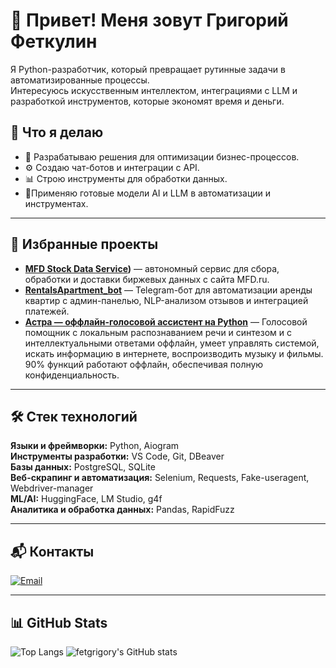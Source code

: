 # 👋 Привет! Меня зовут Григорий Феткулин

Я Python-разработчик, который превращает рутинные задачи в автоматизированные процессы.  
Интересуюсь искусственным интеллектом, интеграциями с LLM и разработкой инструментов, которые экономят время и деньги.

## 🚀 Что я делаю
- 🧠 Разрабатываю решения для оптимизации бизнес-процессов.  
- ⚙️ Создаю чат-ботов и интеграции с API.  
- 📊 Строю инструменты для обработки данных.  
- 🤖Применяю готовые модели AI и LLM в автоматизации и инструментах.
---

## 📂 Избранные проекты
-  **[MFD Stock Data Service](https://github.com/fetgrigory/MFD-Stock-Data-Service))** —  автономный сервис для сбора, обработки и доставки биржевых данных с сайта MFD.ru.
-  **[RentalsApartment_bot](https://github.com/fetgrigory/RentalsApartment_bot)** — Telegram-бот для автоматизации аренды квартир с админ-панелью, NLP-анализом отзывов и интеграцией платежей.
-  **[Астра — оффлайн-голосовой ассистент на Python](https://github.com/fetgrigory/Voice_Assistant)** — Голосовой помощник с локальным распознаванием речи и синтезом и с интеллектуальными ответами оффлайн, умеет управлять системой, искать информацию в интернете, воспроизводить музыку и фильмы. 90% функций работают оффлайн, обеспечивая полную конфиденциальность.


---

## 🛠️ Стек технологий
**Языки и фреймворки:** Python, Aiogram  
**Инструменты разработки:** VS Code, Git, DBeaver  
**Базы данных:** PostgreSQL, SQLite  
**Веб-скрапинг и автоматизация:** Selenium, Requests, Fake-useragent, Webdriver-manager  
**ML/AI:** HuggingFace, LM Studio, g4f  
**Аналитика и обработка данных:** Pandas, RapidFuzz  

---

## 📬 Контакты
[![Email](https://img.shields.io/badge/Email-Fetkulin.G.R%40yandex.ru-blue)](mailto:Fetkulin.G.R@yandex.ru)

---

## 📊 GitHub Stats
![Top Langs](https://github-readme-stats.vercel.app/api/top-langs/?username=fetgrigory&layout=compact)
![fetgrigory's GitHub stats](https://github-readme-stats.vercel.app/api?username=fetgrigory&show_icons=true&theme=default)
